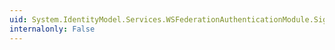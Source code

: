 ```yaml
---
uid: System.IdentityModel.Services.WSFederationAuthenticationModule.SignedIn
internalonly: False
---
```

